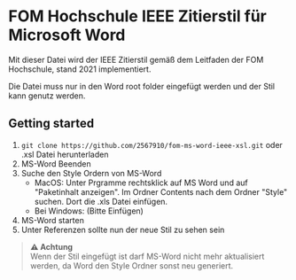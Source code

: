 # FOM Hochschule IEEE Zitierstil für Microsoft Word
Mit dieser Datei wird der IEEE Zitierstil gemäß dem Leitfaden der FOM Hochschule, stand 2021 implementiert.

Die Datei muss nur in den Word root folder eingefügt werden und der Stil kann genutz werden. 

## Getting started
1. `git clone https://github.com/2567910/fom-ms-word-ieee-xsl.git` oder .xsl Datei herunterladen
2. MS-Word Beenden
3. Suche den Style Ordern von MS-Word
    -  MacOS: Unter Prgramme rechtsklick auf MS Word und auf "Paketinhalt anzeigen". Im Ordner Contents nach dem Ordner "Style" suchen. Dort die .xls Datei einfügen.  
    -  Bei Windows: (Bitte Einfügen)
4. MS-Word starten 
5. Unter Referenzen sollte nun der neue Stil zu sehen sein


> **⚠ Achtung**  
> Wenn der Stil eingefügt ist darf MS-Word nicht mehr aktualisiert werden, da Word den Style Ordner sonst neu generiert.

